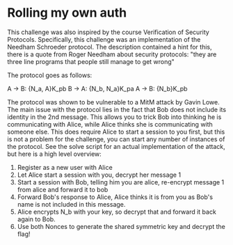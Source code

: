 # Rolling my own auth
This challenge was also inspired by the course Verification of Security Protocols.
Specifically, this challenge was an implementation of the Needham Schroeder protocol.
The description contained a hint for this, there is a quote from Roger Needham about security protocols:
"they are three line programs that people still manage to get wrong"

The protocol goes as follows:

A -> B: {N_a, A}K_pb
B -> A: {N_b, N_a}K_pa
A -> B: {N_b}K_pb

The protocol was shown to be vulnerable to a MitM attack by Gavin Lowe.
The main issue with the protocol lies in the fact that Bob does not include its identity in the 2nd message.
This allows you to trick Bob into thinking he is communicating with Alice, while Alice thinks she is communicating with someone else. 
This does require Alice to start a session to you first, but this is not a problem for the challenge, you can start any number of instances of the protocol.
See the solve script for an actual implementation of the attack, but here is a high level overview:

1. Register as a new user with Alice
2. Let Alice start a session with you, decrypt her message 1
3. Start a session with Bob, telling him you are alice, re-encrypt message 1 from alice and forward it to bob
4. Forward Bob's response to Alice, Alice thinks it is from you as Bob's name is not included in this message.
5. Alice encrypts N_b with your key, so decrypt that and forward it back again to Bob.
6. Use both Nonces to generate the shared symmetric key and decrypt the flag!
